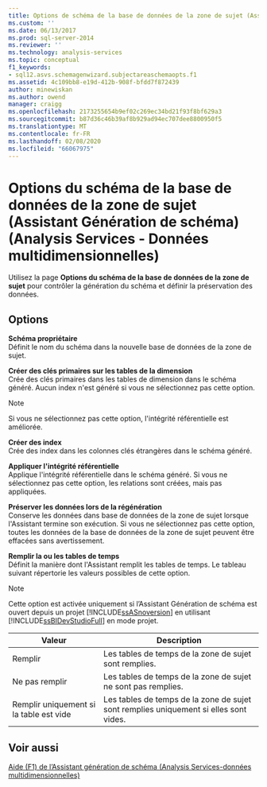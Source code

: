 ```yaml
---
title: Options de schéma de la base de données de la zone de sujet (Assistant génération de schéma) (Analysis Services-données multidimensionnelles) | Microsoft Docs
ms.custom: ''
ms.date: 06/13/2017
ms.prod: sql-server-2014
ms.reviewer: ''
ms.technology: analysis-services
ms.topic: conceptual
f1_keywords:
- sql12.asvs.schemagenwizard.subjectareaschemaopts.f1
ms.assetid: 4c109bb8-e19d-412b-908f-bfdd7f872439
author: minewiskan
ms.author: owend
manager: craigg
ms.openlocfilehash: 2173255654b9ef02c269ec34bd21f93f8bf629a3
ms.sourcegitcommit: b87d36c46b39af8b929ad94ec707dee8800950f5
ms.translationtype: MT
ms.contentlocale: fr-FR
ms.lasthandoff: 02/08/2020
ms.locfileid: "66067975"
---
```

# <a name="subject-area-database-schema-options-schema-generation-wizard-analysis-services---multidimensional-data"></a>Options du schéma de la base de données de la zone de sujet (Assistant Génération de schéma) (Analysis Services - Données multidimensionnelles)
  Utilisez la page **Options du schéma de la base de données de la zone de sujet** pour contrôler la génération du schéma et définir la préservation des données.  
  
## <a name="options"></a>Options  
 **Schéma propriétaire**  
 Définit le nom du schéma dans la nouvelle base de données de la zone de sujet.  
  
 **Créer des clés primaires sur les tables de la dimension**  
 Crée des clés primaires dans les tables de dimension dans le schéma généré. Aucun index n'est généré si vous ne sélectionnez pas cette option.  
  
> [!NOTE]  
>  Si vous ne sélectionnez pas cette option, l'intégrité référentielle est améliorée.  
  
 **Créer des index**  
 Crée des index dans les colonnes clés étrangères dans le schéma généré.  
  
 **Appliquer l'intégrité référentielle**  
 Applique l'intégrité référentielle dans le schéma généré. Si vous ne sélectionnez pas cette option, les relations sont créées, mais pas appliquées.  
  
 **Préserver les données lors de la régénération**  
 Conserve les données dans base de données de la zone de sujet lorsque l'Assistant termine son exécution. Si vous ne sélectionnez pas cette option, toutes les données de la base de données de la zone de sujet peuvent être effacées sans avertissement.  
  
 **Remplir la ou les tables de temps**  
 Définit la manière dont l'Assistant remplit les tables de temps. Le tableau suivant répertorie les valeurs possibles de cette option.  
  
> [!NOTE]  
>  Cette option est activée uniquement si l’Assistant Génération de schéma est ouvert depuis un projet [!INCLUDE[ssASnoversion](../includes/ssasnoversion-md.md)] en utilisant [!INCLUDE[ssBIDevStudioFull](../includes/ssbidevstudiofull-md.md)] en mode projet.  
  
|Valeur|Description|  
|-----------|-----------------|  
|Remplir|Les tables de temps de la zone de sujet sont remplies.|  
|Ne pas remplir|Les tables de temps de la zone de sujet ne sont pas remplies.|  
|Remplir uniquement si la table est vide|Les tables de temps de la zone de sujet sont remplies uniquement si elles sont vides.|  
  
## <a name="see-also"></a>Voir aussi  
 [Aide (F1) de l’Assistant génération de schéma &#40;Analysis Services-données multidimensionnelles&#41;](schema-generation-wizard-f1-help-analysis-services-multidimensional-data.md)  
  
  
